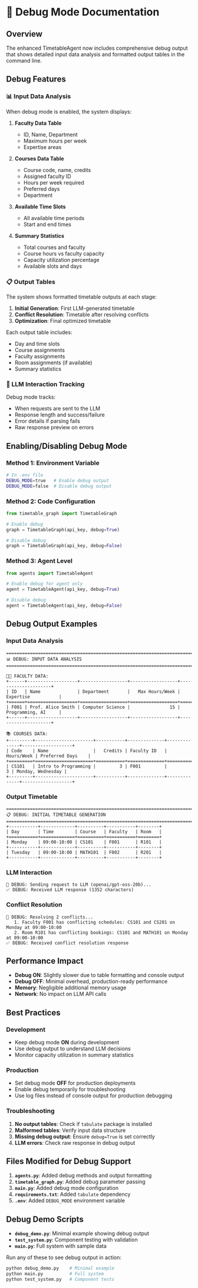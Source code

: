 # 🐛 Debug Mode Documentation

## Overview
The enhanced TimetableAgent now includes comprehensive debug output that shows detailed input data analysis and formatted output tables in the command line.

## Debug Features

### 📊 Input Data Analysis
When debug mode is enabled, the system displays:

1. **Faculty Data Table**
   - ID, Name, Department
   - Maximum hours per week
   - Expertise areas

2. **Courses Data Table**
   - Course code, name, credits
   - Assigned faculty ID
   - Hours per week required
   - Preferred days
   - Department

3. **Available Time Slots**
   - All available time periods
   - Start and end times

4. **Summary Statistics**
   - Total courses and faculty
   - Course hours vs faculty capacity
   - Capacity utilization percentage
   - Available slots and days

### 📋 Output Tables
The system shows formatted timetable outputs at each stage:

1. **Initial Generation**: First LLM-generated timetable
2. **Conflict Resolution**: Timetable after resolving conflicts
3. **Optimization**: Final optimized timetable

Each output table includes:
- Day and time slots
- Course assignments
- Faculty assignments
- Room assignments (if available)
- Summary statistics

### 🤖 LLM Interaction Tracking
Debug mode tracks:
- When requests are sent to the LLM
- Response length and success/failure
- Error details if parsing fails
- Raw response preview on errors

## Enabling/Disabling Debug Mode

### Method 1: Environment Variable
```bash
# In .env file
DEBUG_MODE=true   # Enable debug output
DEBUG_MODE=false  # Disable debug output
```

### Method 2: Code Configuration
```python
from timetable_graph import TimetableGraph

# Enable debug
graph = TimetableGraph(api_key, debug=True)

# Disable debug
graph = TimetableGraph(api_key, debug=False)
```

### Method 3: Agent Level
```python
from agents import TimetableAgent

# Enable debug for agent only
agent = TimetableAgent(api_key, debug=True)

# Disable debug
agent = TimetableAgent(api_key, debug=False)
```

## Debug Output Examples

### Input Data Analysis
```
================================================================================
📊 DEBUG: INPUT DATA ANALYSIS
================================================================================

👨‍🏫 FACULTY DATA:
+------+-------------------+------------------+------------------+---------------------+
| ID   | Name              | Department       |   Max Hours/Week | Expertise           |
+======+===================+==================+==================+=====================+
| F001 | Prof. Alice Smith | Computer Science |               15 | Programming, AI     |
+------+-------------------+------------------+------------------+---------------------+

📚 COURSES DATA:
+---------+----------------------+-----------+--------------+--------------+-------------------+
| Code    | Name                 |   Credits | Faculty ID   |   Hours/Week | Preferred Days    |
+=========+======================+===========+==============+==============+===================+
| CS101   | Intro to Programming |         3 | F001         |            3 | Monday, Wednesday |
+---------+----------------------+-----------+--------------+--------------+-------------------+
```

### Output Timetable
```
================================================================================
📋 DEBUG: INITIAL TIMETABLE GENERATION
================================================================================
+-----------+-------------+----------+-----------+--------+
| Day       | Time        | Course   | Faculty   | Room   |
+===========+=============+==========+===========+========+
| Monday    | 09:00-10:00 | CS101    | F001      | R101   |
+-----------+-------------+----------+-----------+--------+
| Tuesday   | 09:00-10:00 | MATH101  | F002      | R201   |
+-----------+-------------+----------+-----------+--------+
```

### LLM Interaction
```
🤖 DEBUG: Sending request to LLM (openai/gpt-oss-20b)...
✅ DEBUG: Received LLM response (1352 characters)
```

### Conflict Resolution
```
🔧 DEBUG: Resolving 2 conflicts...
   1. Faculty F001 has conflicting schedules: CS101 and CS201 on Monday at 09:00-10:00
   2. Room R101 has conflicting bookings: CS101 and MATH101 on Monday at 09:00-10:00
✅ DEBUG: Received conflict resolution response
```

## Performance Impact

- **Debug ON**: Slightly slower due to table formatting and console output
- **Debug OFF**: Minimal overhead, production-ready performance
- **Memory**: Negligible additional memory usage
- **Network**: No impact on LLM API calls

## Best Practices

### Development
- Keep debug mode **ON** during development
- Use debug output to understand LLM decisions
- Monitor capacity utilization in summary statistics

### Production
- Set debug mode **OFF** for production deployments
- Enable debug temporarily for troubleshooting
- Use log files instead of console output for production debugging

### Troubleshooting
1. **No output tables**: Check if `tabulate` package is installed
2. **Malformed tables**: Verify input data structure
3. **Missing debug output**: Ensure `debug=True` is set correctly
4. **LLM errors**: Check raw response in debug output

## Files Modified for Debug Support

1. **`agents.py`**: Added debug methods and output formatting
2. **`timetable_graph.py`**: Added debug parameter passing
3. **`main.py`**: Added debug mode configuration
4. **`requirements.txt`**: Added `tabulate` dependency
5. **`.env`**: Added `DEBUG_MODE` environment variable

## Debug Demo Scripts

- **`debug_demo.py`**: Minimal example showing debug output
- **`test_system.py`**: Component testing with validation
- **`main.py`**: Full system with sample data

Run any of these to see debug output in action:
```bash
python debug_demo.py    # Minimal example
python main.py          # Full system
python test_system.py   # Component tests
```